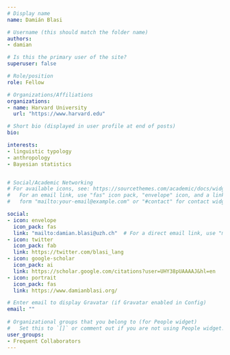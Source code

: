 ```yaml
---
# Display name
name: Damián Blasi

# Username (this should match the folder name)
authors:
- damian

# Is this the primary user of the site?
superuser: false

# Role/position
role: Fellow

# Organizations/Affiliations
organizations:
- name: Harvard University
  url: "https://www.harvard.edu"

# Short bio (displayed in user profile at end of posts)
bio: 

interests:
- linguistic typology
- anthropology
- Bayesian statistics


# Social/Academic Networking
# For available icons, see: https://sourcethemes.com/academic/docs/widgets/#icons
#   For an email link, use "fas" icon pack, "envelope" icon, and a link in the
#   form "mailto:your-email@example.com" or "#contact" for contact widget.

social:
- icon: envelope
  icon_pack: fas
  link: "mailto:damian.blasi@uzh.ch"  # For a direct email link, use "mailto:test@example.org".
- icon: twitter
  icon_pack: fab
  link: https://twitter.com/blasi_lang
- icon: google-scholar
  icon_pack: ai
  link: https://scholar.google.com/citations?user=UHY38pUAAAAJ&hl=en
- icon: portrait
  icon_pack: fas
  link: https://www.damianblasi.org/

# Enter email to display Gravatar (if Gravatar enabled in Config)
email: ""
  
# Organizational groups that you belong to (for People widget)
#   Set this to `[]` or comment out if you are not using People widget.  
user_groups:
- Frequent Collaborators
---
```


